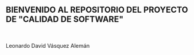 
## BIENVENIDO AL REPOSITORIO DEL PROYECTO DE "CALIDAD DE SOFTWARE"

<br>

<p>Leonardo David Vásquez Alemán</p>
